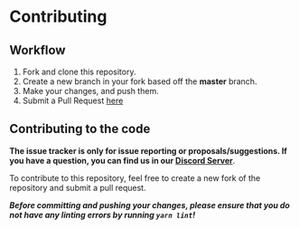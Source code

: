 # Contributing

## Workflow

1. Fork and clone this repository.
2. Create a new branch in your fork based off the **master** branch.
3. Make your changes, and push them.
4. Submit a Pull Request [here](https://github.com/openwilma/openwilma.js/pulls)

## Contributing to the code

**The issue tracker is only for issue reporting or proposals/suggestions. If you have a question, you can find us in our [Discord Server](https://discord.testausserveri.fi/)**.

To contribute to this repository, feel free to create a new fork of the repository and submit a pull request.

**_Before committing and pushing your changes, please ensure that you do not have any linting errors by running `yarn lint`!_**
